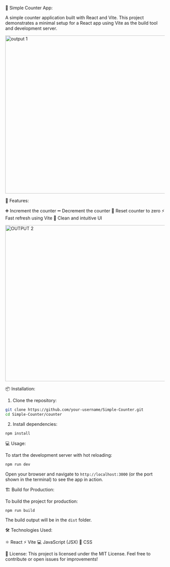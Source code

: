 🌟 Simple Counter App:
  
A simple counter application built with React and Vite. This project demonstrates a minimal setup for a React app using Vite as the build tool and development server.

<img width="643" height="500" alt="output 1" src="https://github.com/user-attachments/assets/918f00d6-97a2-481e-98b7-b4bb0550c0e1" />


🚀 Features:

➕ Increment the counter
➖ Decrement the counter
🔄 Reset counter to zero
⚡ Fast refresh using Vite
💎 Clean and intuitive UI

<img width="615" height="494" alt="OUTPUT 2" src="https://github.com/user-attachments/assets/3d712602-151d-4978-bd8a-895d034cbcd6" />


📦 Installation:

1. Clone the repository:

```bash
git clone https://github.com/your-username/Simple-Counter.git
cd Simple-Counter/counter
```

2. Install dependencies:

```bash
npm install
```
💻 Usage:

To start the development server with hot reloading:

```bash
npm run dev
```

Open your browser and navigate to `http://localhost:3000` (or the port shown in the terminal) to see the app in action.

🏗️ Build for Production:

To build the project for production:

```bash
npm run build
```

The build output will be in the `dist` folder.

🛠️ Technologies Used:

⚛️ React
⚡ Vite
💻 JavaScript (JSX)
🎨 CSS

📄 License:
This project is licensed under the MIT License.
Feel free to contribute or open issues for improvements!


